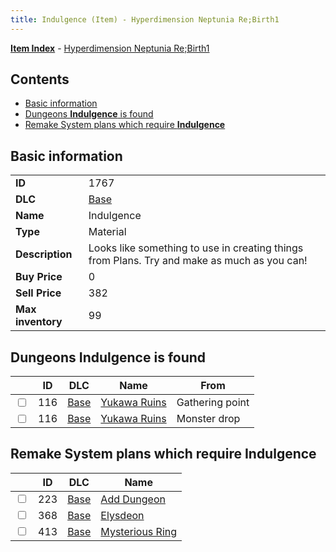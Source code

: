 ```yaml
---
title: Indulgence (Item) - Hyperdimension Neptunia Re;Birth1
---
```


[**Item Index**](/neptunia/rb1/item/index.html) - [Hyperdimension Neptunia Re;Birth1](/neptunia/rb1)

## Contents

- [Basic information](#basic-information)
- [Dungeons **Indulgence** is found](#dungeons-indulgence-is-found)
- [Remake System plans which require **Indulgence**](#remake-system-plans-which-require-indulgence)

## Basic information

|   |   |
| -- | -- |
| **ID** | 1767 |
| **DLC** | [Base](/neptunia/rb1/dlc/1-base.html) |
| **Name** | Indulgence |
| **Type** | Material |
| **Description** | Looks like something to use in creating things from Plans. Try and make as much as you can! |
| **Buy Price** | 0 |
| **Sell Price** | 382 |
| **Max inventory** | 99 |


## Dungeons **Indulgence** is found

|    | ID | DLC | Name | From |
| -- | -- | --- | ---- | ---- |
| <input type="checkbox" id="rb1-dungeon-1-116" class="trackbox" /> | 116 | [Base](/neptunia/rb1/dlc/1-base.html) | [Yukawa Ruins](/neptunia/rb1/dungeon/1-116-yukawa-ruins.html) | Gathering point |
| <input type="checkbox" id="rb1-dungeon-1-116" class="trackbox" /> | 116 | [Base](/neptunia/rb1/dlc/1-base.html) | [Yukawa Ruins](/neptunia/rb1/dungeon/1-116-yukawa-ruins.html) | Monster drop |


## Remake System plans which require **Indulgence**

|    | ID | DLC | Name |
| -- | -- | --- | ---- |
| <input type="checkbox" id="rb1-quest-1-223" class="trackbox" /> | 223 | [Base](/neptunia/rb1/dlc/1-base.html) | [Add Dungeon](/neptunia/rb1/quest/1-223-add-dungeon.html) |
| <input type="checkbox" id="rb1-quest-1-368" class="trackbox" /> | 368 | [Base](/neptunia/rb1/dlc/1-base.html) | [Elysdeon](/neptunia/rb1/quest/1-368-elysdeon.html) |
| <input type="checkbox" id="rb1-quest-1-413" class="trackbox" /> | 413 | [Base](/neptunia/rb1/dlc/1-base.html) | [Mysterious Ring](/neptunia/rb1/quest/1-413-mysterious-ring.html) |
